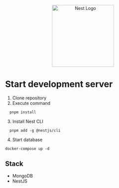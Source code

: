 <p align="center">
  <a href="http://nestjs.com/" target="blank"><img src="https://nestjs.com/img/logo-small.svg" width="200" alt="Nest Logo" /></a>
</p>

# Start development server

1. Clone repository
2. Execute command

```pnpm
  pnpm install
```

3. Install Nest CLI

```pnpm
  pnpm add -g @nestjs/cli
```

4. Start database

```docker
docker-compose up -d
```

## Stack

- MongoDB
- NestJS
